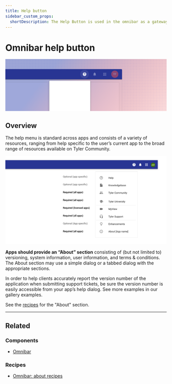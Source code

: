 ```yaml
---
title: Help button
sidebar_custom_props:
  shortDescription: The Help Button is used in the omnibar as a gateway to various help and informational options for the user.
---
```


# Omnibar help button

<ComponentVisual storybookUrl="https://forge.tylerdev.io/main/?path=/story/components-app-bar-help-button--default">

![](./images/app-bar-help-button.png)

</ComponentVisual>

## Overview

The help menu is standard across apps and consists of a variety of resources, ranging from help specific to the user’s current app to the broad range of resources available on Tyler Community. 

<ImageBlock maxWidth="600px" padded={false}>

![Image of three actions within the omnibar.](./images/omni-desktop-help.png)

</ImageBlock>

**Apps should provide an “About” section** consisting of (but not limited to) versioning, system information, user information, and terms & conditions. The About section may use a simple dialog or a tabbed dialog with the appropriate sections. 

In order to help clients accurately report the version number of the application when submitting support tickets, be sure the version number is easily accessible from your app’s help dialog. See more examples in our gallery examples. 

See the [recipes](/recipes/omni-about/complex) for the "About" section. 

--- 

## Related 

### Components

- [Omnibar](/components/omni/omnibar)

### Recipes

- [Omnibar: about recipes](/recipes/omni-about/complex)
